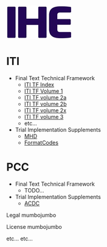 ![IHE Logo](ihefrontpage-image1.jpeg)

# ITI
* Final Text Technical Framework
  * [ITI TF Index](ITI/TF/index.html)
  * [ITI TF Volume 1](ITI/TF/Volume1/index.html)
  * [ITI TF volume 2a](ITI/TF/Volume2a/index.html)
  * [ITI TF volume 2b](ITI/TF/Volume2b/index.html)
  * [ITI TF volume 2x](ITI/TF/Volume2x/index.html)
  * [ITI TF volume 3](ITI/TF/Volume3/index.html)
  * etc...
* Trial Implementation Supplements
  * [MHD](MHD/index.html)
  * [FormatCodes](FormatCodes/index.html)

# PCC
* Final Text Technical Framework
  * TODO...
* Trial Implementation Supplements
  * [ACDC](PCC/ACDC/index.html)

Legal mumbojumbo

License mumbojumbo

etc... etc...
